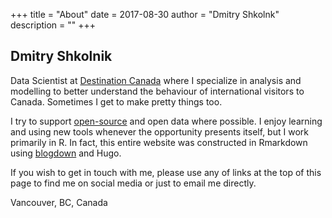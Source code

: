 +++
title = "About"
date = 2017-08-30
author = "Dmitry Shkolnk"
description = ""
+++

## Dmitry Shkolnik

Data Scientist at [Destination Canada](https://www.destinationcanada.com/en) where I specialize in analysis and modelling to better understand the behaviour of international visitors to Canada. Sometimes I get to make pretty things too. 

I try to support [open-source](https://github.com/dshkol) and open data where possible. I enjoy learning and using new tools whenever the opportunity presents itself, but I work primarily in R. In fact, this entire website was constructed in Rmarkdown using [blogdown](https://bookdown.org/yihui/blogdown/) and Hugo. 

If you wish to get in touch with me, please use any of links at the top of this page to find me on social media or just to email me directly. 

Vancouver, BC, Canada
